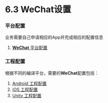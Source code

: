 # 6.3 WeChat设置

### 平台配置

业务需要自己申请相应的App并完成相应的配置信息

1. [**WeChat** 平台配置](WeChat/developers.md)

### 工程配置
根据不同的编译平台，需要的**WeChat**配置包括：

1. [Android 工程配置](WeChat/android.md)
2. [iOS 工程配置](WeChat/ios.md)
3. [Unity 工程配置](WeChat/unity.md)